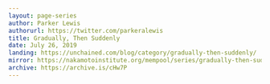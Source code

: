 ```yaml
---
layout: page-series
author: Parker Lewis
authorurl: https://twitter.com/parkeralewis
title: Gradually, Then Suddenly
date: July 26, 2019
landing: https://unchained.com/blog/category/gradually-then-suddenly/
mirror: https://nakamotoinstitute.org/mempool/series/gradually-then-suddenly/
archive: https://archive.is/cHw7P
---
```

